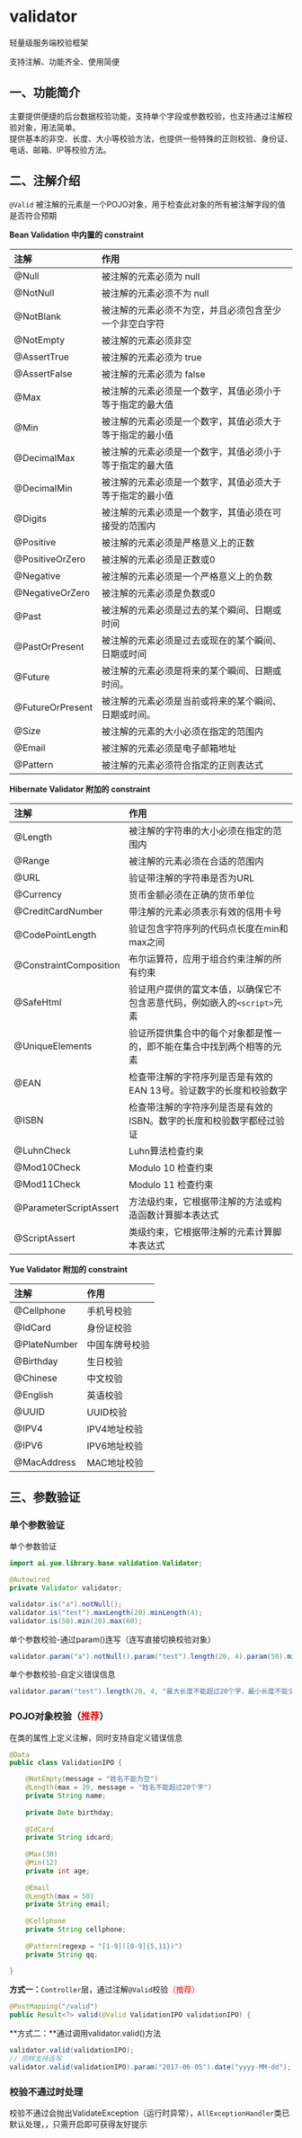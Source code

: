 # validator
<p>轻量级服务端校验框架</p>
<p>支持注解、功能齐全、使用简便</p>

## 一、功能简介
主要提供便捷的后台数据校验功能，支持单个字段或参数校验，也支持通过注解校验对象，用法简单。<br>
提供基本的非空、长度、大小等校验方法，也提供一些特殊的正则校验、身份证、电话、邮箱、IP等校验方法。

## 二、注解介绍
`@Valid` 被注解的元素是一个POJO对象，用于检查此对象的所有被注解字段的值是否符合预期

**Bean Validation 中内置的 constraint**

| 注解				| 作用													|
| :------			| :------												|
|@Null				|被注解的元素必须为 null									|
|@NotNull			|被注解的元素必须不为 null								|
|@NotBlank			|被注解的元素必须不为空，并且必须包含至少一个非空白字符		|
|@NotEmpty			|被注解的元素必须非空										|
|@AssertTrue		|被注解的元素必须为 true									|
|@AssertFalse		|被注解的元素必须为 false									|
|@Max				|被注解的元素必须是一个数字，其值必须小于等于指定的最大值	|
|@Min				|被注解的元素必须是一个数字，其值必须大于等于指定的最小值	|
|@DecimalMax		|被注解的元素必须是一个数字，其值必须小于等于指定的最大值	|
|@DecimalMin		|被注解的元素必须是一个数字，其值必须大于等于指定的最小值	|
|@Digits			|被注解的元素必须是一个数字，其值必须在可接受的范围内		|
|@Positive			|被注解的元素必须是严格意义上的正数							|
|@PositiveOrZero	|被注解的元素必须是正数或0									|
|@Negative			|被注解的元素必须是一个严格意义上的负数						|
|@NegativeOrZero	|被注解的元素必须是负数或0									|
|@Past				|被注解的元素必须是过去的某个瞬间、日期或时间				|
|@PastOrPresent		|被注解的元素必须是过去或现在的某个瞬间、日期或时间			|
|@Future			|被注解的元素必须是将来的某个瞬间、日期或时间。				|
|@FutureOrPresent	|被注解的元素必须是当前或将来的某个瞬间、日期或时间。			|
|@Size				|被注解的元素的大小必须在指定的范围内						|
|@Email				|被注解的元素必须是电子邮箱地址								|
|@Pattern			|被注解的元素必须符合指定的正则表达式						|

**Hibernate Validator 附加的 constraint**

| 注解					| 作用																	|
| :------				| :------																|
|@Length				|被注解的字符串的大小必须在指定的范围内										|
|@Range					|被注解的元素必须在合适的范围内												|
|@URL					|验证带注解的字符串是否为URL												|
|@Currency				|货币金额必须在正确的货币单位												|
|@CreditCardNumber		|带注解的元素必须表示有效的信用卡号											|
|@CodePointLength		|验证包含字符序列的代码点长度在min和max之间									|
|@ConstraintComposition	|布尔运算符，应用于组合约束注解的所有约束									|
|@SafeHtml				|验证用户提供的富文本值，以确保它不包含恶意代码，例如嵌入的`<script>`元素		|
|@UniqueElements		|验证所提供集合中的每个对象都是惟一的，即不能在集合中找到两个相等的元素			|
|@EAN					|检查带注解的字符序列是否是有效的EAN 13号。验证数字的长度和校验数字			|
|@ISBN					|检查带注解的字符序列是否是有效的ISBN。数字的长度和校验数字都经过验证			|
|@LuhnCheck				|Luhn算法检查约束															|
|@Mod10Check			|Modulo 10 检查约束														|
|@Mod11Check			|Modulo 11 检查约束														|
|@ParameterScriptAssert	|方法级约束，它根据带注解的方法或构造函数计算脚本表达式						|
|@ScriptAssert			|类级约束，它根据带注解的元素计算脚本表达式									|

**Yue Validator 附加的 constraint**

| 注解			| 作用			|
| :------		| :------		|
|@Cellphone		|手机号校验		|
|@IdCard		|身份证校验		|
|@PlateNumber	|中国车牌号校验	|
|@Birthday		|生日校验		|
|@Chinese		|中文校验		|
|@English		|英语校验		|
|@UUID			|UUID校验		|
|@IPV4			|IPV4地址校验	|
|@IPV6			|IPV6地址校验	|
|@MacAddress	|MAC地址校验		|

## 三、参数验证
### 单个参数验证

单个参数验证

```java
import ai.yue.library.base.validation.Validator;

@Autowired
private Validator validator;

validator.is("a").notNull();
validator.is("test").maxLength(20).minLength(4);
validator.is(50).min(20).max(60);
```

单个参数校验-通过param()连写（连写直接切换校验对象）

```java
validator.param("a").notNull().param("test").length(20, 4).param(50).min(20).max(60);
```

单个参数校验-自定义错误信息

```java
validator.param("test").length(20, 4, "最大长度不能超过20个字，最小长度不能少于4个字");
```

### POJO对象校验（<font color=red>推荐</font>）
在类的属性上定义注解，同时支持自定义错误信息
```java
@Data
public class ValidationIPO {

    @NotEmpty(message = "姓名不能为空")
    @Length(max = 20, message = "姓名不能超过20个字")
    private String name;
    
    private Date birthday;
    
    @IdCard
    private String idcard;
    
    @Max(30)
    @Min(12)
    private int age;
    
    @Email
    @Length(max = 50)
    private String email;
    
    @Cellphone
    private String cellphone;
    
    @Pattern(regexp = "[1-9]([0-9]{5,11})")
    private String qq;
    
}
```

**方式一：**`Controller`层，通过注解`@Valid`校验<font color=red>（推荐）</font>

```java
@PostMapping("/valid")
public Result<?> valid(@Valid ValidationIPO validationIPO) {
```

**方式二：**通过调用validator.valid()方法

```java
validator.valid(validationIPO);
// 同样支持连写
validator.valid(validationIPO).param("2017-06-05").date("yyyy-MM-dd");
```

### 校验不通过时处理
校验不通过会抛出ValidateException（运行时异常），`AllExceptionHandler`类已默认处理，，只需开启即可获得友好提示